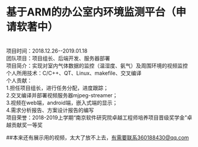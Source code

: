 # 基于ARM的办公室内环境监测平台（申请软著中）
<br>项目时间：2018.12.26--2019.01.18
<br>团队项目：项目组长、后端开发、服务器部署
<br>项目简介：实现对室内气体数据的监控（温湿度、氨气）及周围环境的视频监控
<br>个人所用技术：C/C++、QT、Linux、makefile、交叉编译
<br>个人贡献：
<br>1.担任项目组长，进行任务分配，进度跟踪；
<br>2.交叉编译并部署视频服务器mjpeg-streamer；
<br>3.视频在web端，android端，嵌入式端的显示；
<br>4.需求分析报告、方案设计报告的编写
<br>项目荣誉：2018-2019上学期“南京软件研究院卓越工程师培养项目晋级奖学金”卓越贡献奖一等奖

##本来还有展示用的视频，太大了放不上去，有需要联系360188430@qq.com
